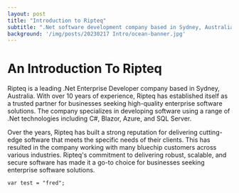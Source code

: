 ```yaml
---
layout: post
title: "Introduction to Ripteq"
subtitle: ".Net software development company based in Sydney, Australia."
background: '/img/posts/20230217 Intro/ocean-banner.jpg'
---
```

# An Introduction To Ripteq

Ripteq is a leading .Net Enterprise Developer company based in Sydney, Australia. With over 10 years of experience, Ripteq has established itself as a trusted partner for businesses seeking high-quality enterprise software solutions. The company specializes in developing software using a range of .Net technologies including C#, Blazor, Azure, and SQL Server. 

Over the years, Ripteq has built a strong reputation for delivering cutting-edge software that meets the specific needs of their clients. This has resulted in the company working with many bluechip customers across various industries. Ripteq's commitment to delivering robust, scalable, and secure software has made it a go-to choice for businesses seeking enterprise software solutions.

```
var test = "fred";
```